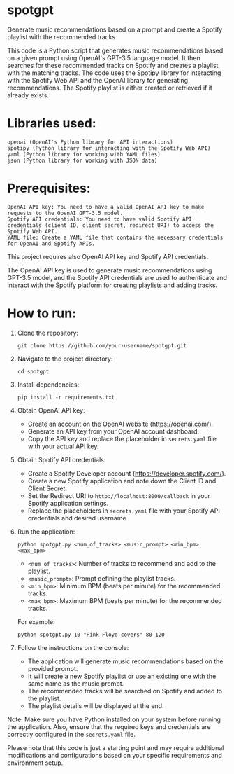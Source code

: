 # spotgpt
Generate music recommendations based on a prompt and create a Spotify playlist with the recommended tracks.



This code is a Python script that generates music recommendations based on a given prompt using OpenAI's GPT-3.5 language model. 
It then searches for these recommended tracks on Spotify and creates a playlist with the matching tracks. The code uses the Spotipy library for interacting with the Spotify Web API and the OpenAI library for generating recommendations. The Spotify playlist is either created or retrieved if it already exists. 

# Libraries used:

    openai (OpenAI's Python library for API interactions)
    spotipy (Python library for interacting with the Spotify Web API)
    yaml (Python library for working with YAML files)
    json (Python library for working with JSON data)

# Prerequisites:

    OpenAI API key: You need to have a valid OpenAI API key to make requests to the OpenAI GPT-3.5 model.
    Spotify API credentials: You need to have valid Spotify API credentials (client ID, client secret, redirect URI) to access the Spotify Web API.
    YAML file: Create a YAML file that contains the necessary credentials for OpenAI and Spotify APIs.

This project requires also OpenAI API key and Spotify API credentials. 

The OpenAI API key is used to generate music recommendations using GPT-3.5 model, and the Spotify API credentials are used to authenticate and interact with the Spotify platform for creating playlists and adding tracks.


# How to run:

1. Clone the repository: 
   ```
   git clone https://github.com/your-username/spotgpt.git
   ```
   
2. Navigate to the project directory:
   ```
   cd spotgpt
   ```
   
3. Install dependencies:
   ```
   pip install -r requirements.txt
   ```
   
4. Obtain OpenAI API key:
   - Create an account on the OpenAI website (https://openai.com/).
   - Generate an API key from your OpenAI account dashboard.
   - Copy the API key and replace the placeholder in `secrets.yaml` file with your actual API key.
   
5. Obtain Spotify API credentials:
   - Create a Spotify Developer account (https://developer.spotify.com/).
   - Create a new Spotify application and note down the Client ID and Client Secret.
   - Set the Redirect URI to `http://localhost:8000/callback` in your Spotify application settings.
   - Replace the placeholders in `secrets.yaml` file with your Spotify API credentials and desired username.
   
6. Run the application:
   ```
   python spotgpt.py <num_of_tracks> <music_prompt> <min_bpm> <max_bpm>
   ```
   - `<num_of_tracks>`: Number of tracks to recommend and add to the playlist.
   - `<music_prompt>`: Prompt defining the playlist tracks.
   - `<min_bpm>`: Minimum BPM (beats per minute) for the recommended tracks.
   - `<max_bpm>`: Maximum BPM (beats per minute) for the recommended tracks.

   For example:
   ```
   python spotgpt.py 10 "Pink Floyd covers" 80 120
   ```

7. Follow the instructions on the console:
   - The application will generate music recommendations based on the provided prompt.
   - It will create a new Spotify playlist or use an existing one with the same name as the music prompt.
   - The recommended tracks will be searched on Spotify and added to the playlist.
   - The playlist details will be displayed at the end.

Note: Make sure you have Python installed on your system before running the application. Also, ensure that the required keys and credentials are correctly configured in the `secrets.yaml` file.


Please note that this code is just a starting point and may require additional modifications and configurations based on your specific requirements and environment setup.
